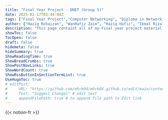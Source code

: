 ```yaml
---
title: "Final Year Project - DNET (Group 5)"
date: 2025-02-17T03:44:04Z
tags: ["Final Year Project","Computer Networking", "Diploma in Networking Technology"]
author: ["Haziq Rohaizan", "WanHafiz Zaim", "Haziq Hafiz", "Ikmal Rizal"]
description: "This page containt all of my Final year project material including Final report, Slide presentation and video presentation. All of the content is hosted on Notion and embeded in this site."
showToc: false
TocOpen: false
draft: false
hidemeta: false
hideSummary: true
ShowReadingTime: true
ShowBreadCrumbs: true
ShowPostNavLinks: true
ShowWordCount: true
ShowRssButtonInSectionTermList: true
UseHugoToc: true
# editPost:
#     URL: "https://github.com/mhrk04/mhrk04.github.io/edit/main/content/"
#     Text: "Suggest Changes" # edit text
#     appendFilePath: true # to append file path to Edit link
---
```



{{< notion-fr >}}
